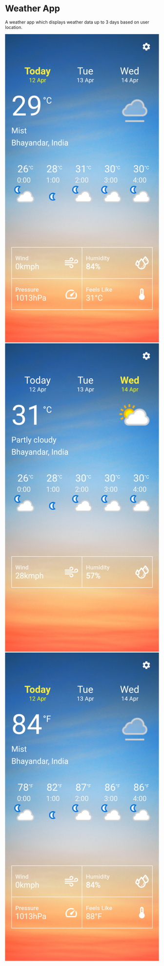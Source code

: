 # Weather App

A weather app which displays weather data up to 3 days based on user location.


![ss1](screenshots/Screenshot_1618199215.png)
![ss2](screenshots/Screenshot_1618199226.png)
![ss3](screenshots/Screenshot_1618199253.png)
